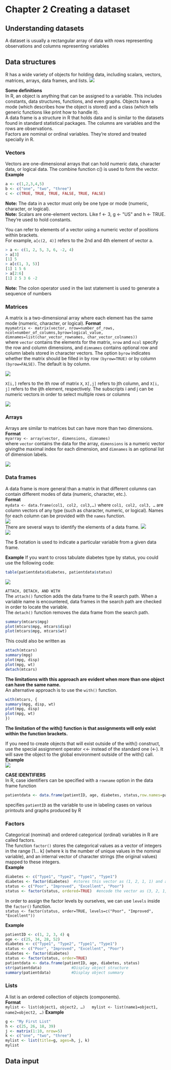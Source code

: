 # Chapter 2 Creating a dataset
## Understanding datasets
A dataset is usually a rectangular array of data with rows representing observations and columns representing variables

## Data structures
R has a wide variety of objects for holding data, including scalars, vectors, matrices, arrays, data frames, and lists.
![](https://github.com/raymondwuhr24/R-in-action/blob/master/Printscreen/2.1.PNG)
 
**Some definitions**  
In R, an object is anything that can be assigned to a variable. This includes constants, data structures, functions, and even graphs. Objects have a mode (which describes how the object is stored) and a class (which tells generic functions like print how to handle it).  
A data frame is a structure in R that holds data and is similar to the datasets found in standard statistical packages. The columns are variables and the rows are observations.  
Factors are nominal or ordinal variables. They’re stored and treated specially in R.

### Vectors
Vectors are one-dimensional arrays that can hold numeric data, character data, or logical data. The combine function c() is used to form the vector.  
**Example**  
```R
a <- c(1,2,3,4,5)
b <- c("one", "two", "three")
c <- c(TRUE, TRUE, TRUE, FALSE, TRUE, FALSE)
```
**Note:** The data in a vector must only be one type or mode (numeric, character, or logical).  
**Note:** Scalars are one-element vectors. Like f <- 3, g <- "US" and h <- TRUE. They’re used to hold constants.

You can refer to elements of a vector using a numeric vector of positions within brackets.   
For example, `a[c(2, 4)]` refers to the 2nd and 4th element of vector a.   
```R
> a <- c(1, 2, 5, 3, 6, -2, 4)
> a[3]
[1] 5
> a[c(1, 3, 5)]
[1] 1 5 6
> a[2:6]
[1] 2 5 3 6 -2
```
**Note:** The colon operator used in the last statement is used to generate a sequence of numbers  

### Matrices
A matrix is a two-dimensional array where each element has the same mode (numeric, character, or logical).
**Format**  
`myymatrix <- matrix(vector, nrow=number_of_rows, ncol=number_of_columns,byrow=logical_value, dimnames=list(char_vector_rownames, char_vector_colnames))`  
where `vector` contains the elements for the matrix, `nrow` and `ncol` specify the row and column dimensions, and `dimnames` contains optional row and column labels stored in character vectors. The option `byrow` indicates whether the matrix should be filled in by row `(byrow=TRUE)` or by column `(byrow=FALSE)`. The default is by column.  

![](https://github.com/raymondwuhr24/R-in-action/blob/master/Printscreen/list2.1.PNG)

`X[i,]` refers to the ith row of matrix `X`, `X[,j]` refers to jth column, and `X[i, j]` refers to the ijth element, respectively. The subscripts i and j can be numeric vectors in order to select multiple rows or columns

![](https://github.com/raymondwuhr24/R-in-action/blob/master/Printscreen/list2.2.PNG)

### Arrays
Arrays are similar to matrices but can have more than two dimensions.  
**Format**  
``myarray <- array(vector, dimensions, dimnames)``  
where `vector` contains the data for the array, `dimensions` is a numeric vector givingthe maximal index for each dimension, and `dimnames` is an optional list of dimension labels.  

![](https://github.com/raymondwuhr24/R-in-action/blob/master/Printscreen/list2.3.PNG)

### Data frames
A data frame is more general than a matrix in that different columns can contain different modes of data (numeric, character, etc.).  
**Format**  
`mydata <- data.frame(col1, col2, col3,…)`
where `col1, col2, col3, …` are column vectors of any type (such as character, numeric, or logical). Names for each column can be provided with the `names` function.  
![](https://github.com/raymondwuhr24/R-in-action/blob/master/Printscreen/list2.4.PNG)  
There are several ways to identify the elements of a data frame.
![](https://github.com/raymondwuhr24/R-in-action/blob/master/Printscreen/list2.5.PNG)   
![](https://github.com/raymondwuhr24/R-in-action/blob/master/Printscreen/2.5.PNG)   

The $ notation is used to indicate a particular variable from a given data frame.  

**Example** If you want to cross tabulate diabetes type by status, you could use the following code:  
```R
table(patientdata$diabetes, patientdata$status)
```
![](https://github.com/raymondwuhr24/R-in-action/blob/master/Printscreen/2.6.PNG) 

`ATTACH, DETACH, AND WITH`  
The `attach()` function adds the data frame to the R search path. When a variable name is encountered, data frames in the search path are checked in order to locate the variable.  
The `detach()` function removes the data frame from the search path.    
```R
summary(mtcars$mpg)
plot(mtcars$mpg, mtcars$disp)
plot(mtcars$mpg, mtcars$wt)
```
This could also be written as   
```R
attach(mtcars)
summary(mpg)
plot(mpg, disp)
plot(mpg, wt)
detach(mtcars)
```
**The limitations with this approach are evident when more than one object can have the same name.**  
An alternative approach is to use the `with()` function.  
```R
with(mtcars, {
summary(mpg, disp, wt)
plot(mpg, disp)
plot(mpg, wt)
})
```
**The limitation of the with() function is that assignments will only exist within the function brackets.**   

If you need to create objects that will exist outside of the with() construct, use the special assignment operator <<- instead of the standard one (<-). It will save the object to the global environment outside of the with() call.
**Example**  
![](https://github.com/raymondwuhr24/R-in-action/blob/master/Printscreen/2.7.PNG)   

**CASE IDENTIFIERS**   
In R, case identifiers can be specified with a `rowname` option in the data frame function

```R
patientdata <- data.frame(patientID, age, diabetes, status,row.names=patientID)
```   
specifies `patientID` as the variable to use in labeling cases on various printouts and graphs produced by R   

### Factors  
Categorical (nominal) and ordered categorical (ordinal) variables in R are called factors.  
The function `factor()` stores the categorical values as a vector of integers in the range [1... k] (where k is the number of unique values in the nominal variable), and an internal vector of character strings (the original values) mapped to these integers.  
**Example**  
```R
diabetes <- c("Type1", "Type2", "Type1", "Type1")
diabetes <- factor(diabetes)  #stores this vector as (1, 2, 1, 1) and associates it with 1=Type1 and 2=Type2 internally
status <- c("Poor", "Improved", "Excellent", "Poor")
status <- factor(status, ordered=TRUE)  #encode the vector as (3, 2, 1, 3) and associate these values internally as 1=Excellent, 2=Improved, and 3=Poor.
```
In order to assign the factor levels by ourselves, we can use `levels` inside the `factor()` function.  
`status <- factor(status, order=TRUE, levels=c("Poor", "Improved", "Excellent"))`  

**Example**
```R
patientID <- c(1, 2, 3, 4) q
age <- c(25, 34, 28, 52)
diabetes <- c("Type1", "Type2", "Type1", "Type1")
status <- c("Poor", "Improved", "Excellent", "Poor")
diabetes <- factor(diabetes)
status <- factor(status, order=TRUE)
patientdata <- data.frame(patientID, age, diabetes, status) 
str(patientdata)             #Display object structure
summary(patientdata)         #Display object summary
```
### Lists
A list is an ordered collection of objects (components).  
**Format**  
`mylist <- list(object1, object2, …)  
mylist <- list(name1=object1, name2=object2, …)`
**Example**
```R
g <- "My First List"
h <- c(25, 26, 18, 39)
j <- matrix(1:10, nrow=5)
k <- c("one", "two", "three")
mylist <- list(title=g, ages=h, j, k)
mylist
```
## Data input























